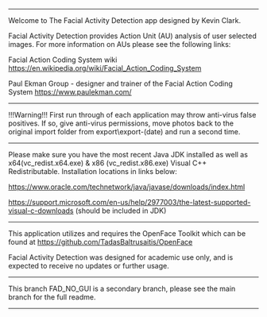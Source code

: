 ***************************************************************************************************************************************************************************************************************************************
Welcome to The Facial Activity Detection app designed by Kevin Clark.

Facial Activity Detection provides Action Unit (AU) analysis of user selected images. 
For more information on AUs please see the following links:

Facial Action Coding System wiki
https://en.wikipedia.org/wiki/Facial_Action_Coding_System

Paul Ekman Group - designer and trainer of the Facial Action Coding System
https://www.paulekman.com/

***************************************************************************************************************************************************************************************************************************************
!!!Warning!!! 
First run through of each application may throw anti-virus false positives. If so, give anti-virus permissions, move photos back to the original import folder from export\export-(date) and run a second time.

***************************************************************************************************************************************************************************************************************************************
Please make sure you have the most recent Java JDK installed as well as x64(vc_redist.x64.exe) & x86 (vc_redist.x86.exe) Visual C++ Redistributable. Installation locations in links below:

https://www.oracle.com/technetwork/java/javase/downloads/index.html

https://support.microsoft.com/en-us/help/2977003/the-latest-supported-visual-c-downloads (should be included in JDK)

***************************************************************************************************************************************************************************************************************************************
This application utilizes and requires the OpenFace Toolkit which can be found at https://github.com/TadasBaltrusaitis/OpenFace

Facial Activity Detection was designed for academic use only, and is expected to receive no updates or further usage.
***************************************************************************************************************************************************************************************************************************************

This branch FAD_NO_GUI is a secondary branch, please see the main branch for the full readme.
	
***************************************************************************************************************************************************************************************************************************************
 

